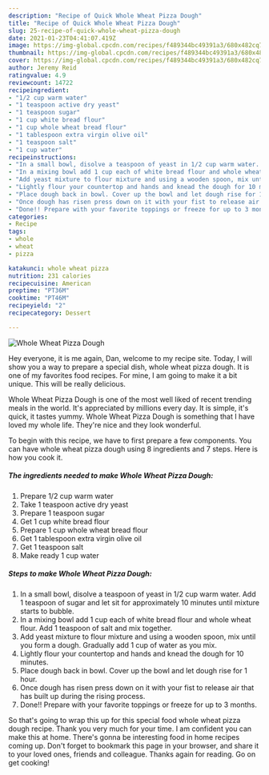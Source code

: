```yaml
---
description: "Recipe of Quick Whole Wheat Pizza Dough"
title: "Recipe of Quick Whole Wheat Pizza Dough"
slug: 25-recipe-of-quick-whole-wheat-pizza-dough
date: 2021-01-23T04:41:07.419Z
image: https://img-global.cpcdn.com/recipes/f489344bc49391a3/680x482cq70/whole-wheat-pizza-dough-recipe-main-photo.jpg
thumbnail: https://img-global.cpcdn.com/recipes/f489344bc49391a3/680x482cq70/whole-wheat-pizza-dough-recipe-main-photo.jpg
cover: https://img-global.cpcdn.com/recipes/f489344bc49391a3/680x482cq70/whole-wheat-pizza-dough-recipe-main-photo.jpg
author: Jeremy Reid
ratingvalue: 4.9
reviewcount: 14722
recipeingredient:
- "1/2 cup warm water"
- "1 teaspoon active dry yeast"
- "1 teaspoon sugar"
- "1 cup white bread flour"
- "1 cup whole wheat bread flour"
- "1 tablespoon extra virgin olive oil"
- "1 teaspoon salt"
- "1 cup water"
recipeinstructions:
- "In a small bowl, disolve a teaspoon of yeast in 1/2 cup warm water. Add 1 teaspoon of sugar and let sit for approximately 10 minutes until mixture starts to bubble."
- "In a mixing bowl add 1 cup each of white bread flour and whole wheat flour. Add 1 teaspoon of salt and mix together."
- "Add yeast mixture to flour mixture and using a wooden spoon, mix until you form a dough. Gradually add 1 cup of water as you mix."
- "Lightly flour your countertop and hands and knead the dough for 10 minutes."
- "Place dough back in bowl. Cover up the bowl and let dough rise for 1 hour."
- "Once dough has risen press down on it with your fist to release air that has built up during the rising process."
- "Done!! Prepare with your favorite toppings or freeze for up to 3 months."
categories:
- Recipe
tags:
- whole
- wheat
- pizza

katakunci: whole wheat pizza 
nutrition: 231 calories
recipecuisine: American
preptime: "PT36M"
cooktime: "PT46M"
recipeyield: "2"
recipecategory: Dessert

---
```



![Whole Wheat Pizza Dough](https://img-global.cpcdn.com/recipes/f489344bc49391a3/680x482cq70/whole-wheat-pizza-dough-recipe-main-photo.jpg)

Hey everyone, it is me again, Dan, welcome to my recipe site. Today, I will show you a way to prepare a special dish, whole wheat pizza dough. It is one of my favorites food recipes. For mine, I am going to make it a bit unique. This will be really delicious.



Whole Wheat Pizza Dough is one of the most well liked of recent trending meals in the world. It's appreciated by millions every day. It is simple, it's quick, it tastes yummy. Whole Wheat Pizza Dough is something that I have loved my whole life. They're nice and they look wonderful.


To begin with this recipe, we have to first prepare a few components. You can have whole wheat pizza dough using 8 ingredients and 7 steps. Here is how you cook it.

<!--inarticleads1-->

##### The ingredients needed to make Whole Wheat Pizza Dough:

1. Prepare 1/2 cup warm water
1. Take 1 teaspoon active dry yeast
1. Prepare 1 teaspoon sugar
1. Get 1 cup white bread flour
1. Prepare 1 cup whole wheat bread flour
1. Get 1 tablespoon extra virgin olive oil
1. Get 1 teaspoon salt
1. Make ready 1 cup water




<!--inarticleads2-->

##### Steps to make Whole Wheat Pizza Dough:

1. In a small bowl, disolve a teaspoon of yeast in 1/2 cup warm water. Add 1 teaspoon of sugar and let sit for approximately 10 minutes until mixture starts to bubble.
1. In a mixing bowl add 1 cup each of white bread flour and whole wheat flour. Add 1 teaspoon of salt and mix together.
1. Add yeast mixture to flour mixture and using a wooden spoon, mix until you form a dough. Gradually add 1 cup of water as you mix.
1. Lightly flour your countertop and hands and knead the dough for 10 minutes.
1. Place dough back in bowl. Cover up the bowl and let dough rise for 1 hour.
1. Once dough has risen press down on it with your fist to release air that has built up during the rising process.
1. Done!! Prepare with your favorite toppings or freeze for up to 3 months.




So that's going to wrap this up for this special food whole wheat pizza dough recipe. Thank you very much for your time. I am confident you can make this at home. There's gonna be interesting food in home recipes coming up. Don't forget to bookmark this page in your browser, and share it to your loved ones, friends and colleague. Thanks again for reading. Go on get cooking!
